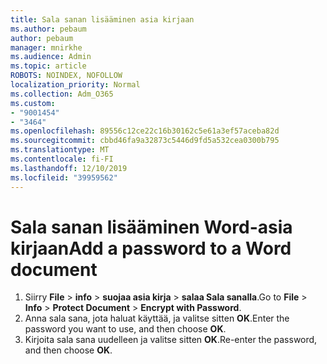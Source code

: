 ```yaml
---
title: Sala sanan lisääminen asia kirjaan
ms.author: pebaum
author: pebaum
manager: mnirkhe
ms.audience: Admin
ms.topic: article
ROBOTS: NOINDEX, NOFOLLOW
localization_priority: Normal
ms.collection: Adm_O365
ms.custom:
- "9001454"
- "3464"
ms.openlocfilehash: 89556c12ce22c16b30162c5e61a3ef57aceba82d
ms.sourcegitcommit: cbbd46fa9a32873c5446d9fd5a532cea0300b795
ms.translationtype: MT
ms.contentlocale: fi-FI
ms.lasthandoff: 12/10/2019
ms.locfileid: "39959562"
---
```

# <a name="add-a-password-to-a-word-document"></a><span data-ttu-id="1ea3c-102">Sala sanan lisääminen Word-asia kirjaan</span><span class="sxs-lookup"><span data-stu-id="1ea3c-102">Add a password to a Word document</span></span>

1. <span data-ttu-id="1ea3c-103">Siirry **File** > **info** > **suojaa asia kirja** > **salaa Sala sanalla**.</span><span class="sxs-lookup"><span data-stu-id="1ea3c-103">Go to **File** > **Info** > **Protect Document** > **Encrypt with Password**.</span></span>
2. <span data-ttu-id="1ea3c-104">Anna sala sana, jota haluat käyttää, ja valitse sitten **OK**.</span><span class="sxs-lookup"><span data-stu-id="1ea3c-104">Enter the password you want to use, and then choose **OK**.</span></span>
3. <span data-ttu-id="1ea3c-105">Kirjoita sala sana uudelleen ja valitse sitten **OK**.</span><span class="sxs-lookup"><span data-stu-id="1ea3c-105">Re-enter the password, and then choose **OK**.</span></span>